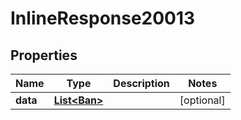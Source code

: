 # InlineResponse20013

## Properties
Name | Type | Description | Notes
------------ | ------------- | ------------- | -------------
**data** | [**List&lt;Ban&gt;**](Ban.md) |  |  [optional]
